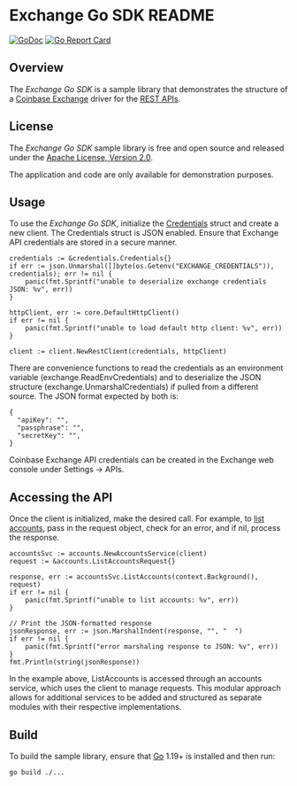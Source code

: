 # Exchange Go SDK README

[![GoDoc](https://godoc.org/github.com/coinbase-samples/exchange-sdk-go?status.svg)](https://godoc.org/github.com/coinbase-samples/exchange-sdk-go)
[![Go Report Card](https://goreportcard.com/badge/coinbase-samples/exchange-sdk-go)](https://goreportcard.com/report/coinbase-samples/exchange-sdk-go)

## Overview

The *Exchange Go SDK* is a sample library that demonstrates the structure of a [Coinbase Exchange](https://exchange.coinbase.com/) driver for
the [REST APIs](https://docs.cdp.coinbase.com/exchange/reference).

## License

The *Exchange Go SDK* sample library is free and open source and released under the [Apache License, Version 2.0](LICENSE).

The application and code are only available for demonstration purposes.

## Usage

To use the *Exchange Go SDK*, initialize the [Credentials](credentials/credentials.go) struct and create a new client. The Credentials struct is JSON
enabled. Ensure that Exchange API credentials are stored in a secure manner.

```
credentials := &credentials.Credentials{}
if err := json.Unmarshal([]byte(os.Getenv("EXCHANGE_CREDENTIALS")), credentials); err != nil {
    panic(fmt.Sprintf("unable to deserialize exchange credentials JSON: %v", err))
}

httpClient, err := core.DefaultHttpClient()
if err != nil {
    panic(fmt.Sprintf("unable to load default http client: %v", err))
}

client := client.NewRestClient(credentials, httpClient)
```

There are convenience functions to read the credentials as an environment variable (exchange.ReadEnvCredentials) and to deserialize the JSON structure (exchange.UnmarshalCredentials) if pulled from a different source. The JSON format expected by both is:

```
{
  "apiKey": "",
  "passphrase": "",
  "secretKey": "",
}
```

Coinbase Exchange API credentials can be created in the Exchange web console under Settings -> APIs.

## Accessing the API

Once the client is initialized, make the desired call. For example, to [list accounts](accounts/list_accounts.go),
pass in the request object, check for an error, and if nil, process the response.


```
accountsSvc := accounts.NewAccountsService(client)
request := &accounts.ListAccountsRequest{}

response, err := accountsSvc.ListAccounts(context.Background(), request)
if err != nil {
    panic(fmt.Sprintf("unable to list accounts: %v", err))
}

// Print the JSON-formatted response
jsonResponse, err := json.MarshalIndent(response, "", "  ")
if err != nil {
    panic(fmt.Sprintf("error marshaling response to JSON: %v", err))
}
fmt.Println(string(jsonResponse))
```

In the example above, ListAccounts is accessed through an accounts service, which uses the client to manage requests. This modular approach allows for additional services to be added and structured as separate modules with their respective implementations.


## Build

To build the sample library, ensure that [Go](https://go.dev/) 1.19+ is installed and then run:

```bash
go build ./...
```
